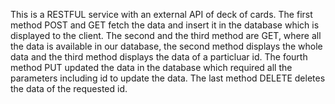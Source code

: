 This is a RESTFUL service with an external API of deck of cards. The first method POST and GET fetch the data and insert it in the database which is displayed to the client. The second and the third method are GET, where all the data is available in our database, the second method displays the whole data and the third method displays the data of a particluar id. The fourth method PUT updated the data in the database which required all the parameters including id to update the data. The last method DELETE deletes the data of the requested id.

